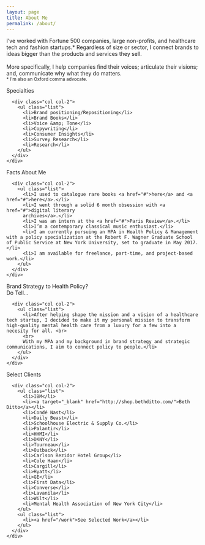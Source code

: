 ```yaml
---
layout: page
title: About Me
permalink: /about/
---
```


<p class="main-text">I’ve worked with Fortune 500 companies, large non-profits, and healthcare tech and fashion startups.* Regardless of size or sector, I connect brands to ideas bigger than the products and services they sell.<br>
<br>
More specifically, I help companies find their voices; articulate their visions; and, communicate why what they do matters.<br>
<small>* I'm also an Oxford comma advocate.</small>
</p>

<div class="about-section-wrapper">
  <div class="about-section">
    <div class="col-wrapper">
      <div class="col col-1">
        <p>Specialties</p>
      </div>

      <div class="col col-2">
        <ul class="list">
          <li>Brand positioning/Repositioning</li>
          <li>Brand Books</li>
          <li>Voice &amp; Tone</li>
          <li>Copywriting</li>
          <li>Consumer Insights</li>
          <li>Survey Research</li>
          <li>Research</li>
        </ul>
      </div>
    </div>
  </div>

  <div class="about-section">
    <div class="col-wrapper">
      <div class="col col-1">
        <p>Facts About Me</p>
      </div>

      <div class="col col-2">
        <ul class="list">
          <li>I used to catalogue rare books <a href="#">here</a> and <a href="#">here</a>.</li>
          <li>I went through a solid 6 month obsession with <a href="#">digital literary
          archives</a>.</li>
          <li>I was an intern at the <a href="#">Paris Review</a>.</li>
          <li>I’m a contemporary classical music enthusiast.</li>
          <li>I am currently pursuing an MPA in Health Policy & Management with a policy specialization at the Robert F. Wagner Graduate School of Public Service at New York University, set to graduate in May 2017.</li>
          <li>I am available for freelance, part-time, and project-based work.</li>
        </ul>
      </div>
    </div>
  </div>

  <div class="about-section">
    <div class="col-wrapper">
      <div class="col col-1">
        <p>Brand Strategy to Health Policy?<br>
        Do Tell...</p>
      </div>

      <div class="col col-2">
        <ul class="list">
          <li>After helping shape the mission and a vision of a healthcare tech startup, I decided to make it my personal mission to transform high-quality mental health care from a luxury for a few into a necesity for all. <br>
          <br>
          With my MPA and my background in brand strategy and strategic communications, I aim to connect policy to people.</li>
        </ul>
      </div>
    </div>
  </div>
          
  <div class="about-section">
    <div class="col-wrapper">
      <div class="col col-1">
        <p>Select Clients</p>
      </div>

      <div class="col col-2">
        <ul class="list">
          <li>IBM</li>
          <li><a target="_blank" href="http://shop.bethditto.com/">Beth Ditto</a></li>
          <li>Condé Nast</li> 
          <li>Daily Beast</li>
          <li>Schoolhouse Electric & Supply Co.</li>
          <li>Palantir</li>
          <li>HHMI</li>
          <li>DKNY</li>
          <li>Tourneau</li>
          <li>Outback</li>
          <li>Carlson Rezidor Hotel Group</li>
          <li>Cole Haan</li>
          <li>Cargill</li>
          <li>Hyatt</li>
          <li>GE</li>
          <li>First Data</li>
          <li>Converse</li> 
          <li>Lavanila</li>
          <li>Wilt</li>
          <li>Mental Health Association of New York City</li>
        </ul>
        <ul class="list">
          <li><a href="/work">See Selected Work</a></li>
        </ul>
      </div>
    </div>
  </div>
          
</div>
